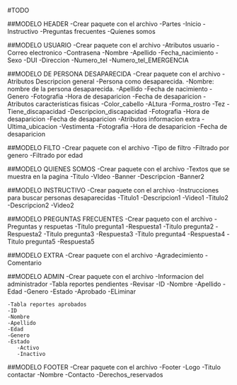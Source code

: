 #TODO

##MODELO HEADER
-Crear paquete con el archivo
-Partes
  -Inicio
  -Instructivo
  -Preguntas frecuentes
  -Quienes somos

##MODELO USUARIO
-Crear paquete con el archivo
-Atributos usuario
  -Correo electronico
  -Contrasena
  -Nombre
  -Apellido
  -Fecha_nacimiento
  -Sexo
  -DUI
  -Direccion
  -Numero_tel
  -Numero_tel_EMERGENCIA


##MODELO DE PERSONA DESAPARECIDA
-Crear paquete con el archivo
-Atributos Descripcion general
  -Persona como desaparecida.
  -Nombre: nombre de la persona desaparecida.
  -Apellido
  -Fecha de nacimiento
  -Genero
  -Fotografia
    -Hora de desaparicion
    -Fecha de desaparicion
-Atributos caracteristicas fisicas
  -Color_cabello
  -ALtura
  -Forma_rostro
  -Tez
  -Tiene_discapacidad
  -Descripcion_discapacidad
  -Fotografia
    -Hora de desaparicion
    -Fecha de desaparicion
-Atributos informacion extra
  -Ultima_ubicacion
  -Vestimenta
  -Fotografia
    -Hora de desaparicion
    -Fecha de desaparicion

##MODELO FILTO
-Crear paquete con el archivo
-Tipo de filtro
  -Filtrado por genero
  -Filtrado por edad

##MODELO QUIENES SOMOS
-Crear paquete con el archivo
-Textos que se muestra en la pagina
   -Titulo
   -VIdeo
   -Banner
   -Descripcion
   -Banner2

##MODELO INSTRUCTIVO
-Crear paquete con el archivo
-Instrucciones para buscar personas desaparecidas
   -Titulo1
   -Descripcion1
   -Video1
   -Titulo2
   -Descripcion2
   -Video2

##MODELO PREGUNTAS FRECUENTES
-Crear paqueto con el archivo
-Preguntas y respuetas
   -Titulo pregunta1
   -Respuesta1
   -Titulo pregunta2
   -Respuesta2
   -Titulo pregunta3
   -Respuesta3
   -Titulo pregunta4
   -Respuesta4
   -Titulo pregunta5
   -Respuesta5

##MODELO EXTRA
-Crear paquete con el archivo
-Agradecimiento
  -Comentario

##MODELO ADMIN
-Crear paquete con el archivo
-Informacion del administrador
   -Tabla reportes pendientes
   -Revisar
   -ID
   -Nombre
   -Apellido
   -Edad
   -Genero
   -Estado
      -Aprobado
      -ELiminar
    
    -Tabla reportes aprobados
    -ID
    -Nombre
    -Apellido
    -Edad
    -Genero
    -Estado
       -Activo
       -Inactivo


##MODELO FOOTER
-Crear paquete con el archivo
-Footer
  -Logo
  -Titulo contactar
  -Nombre
  -Contacto
  -Derechos_reservados
